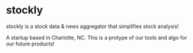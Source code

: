 # stockly
stockly is a stock data &amp; news aggregator that simplifies stock analysis! 

A startup based in Charlotte, NC. This is a protype of our tools and algo for our future products! 